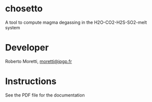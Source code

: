 # chosetto

A tool to compute magma degassing in the H2O-CO2-H2S-SO2-melt system

# Developer

Roberto Moretti, moretti@ipgp.fr

# Instructions

See the PDF file for the documentation
